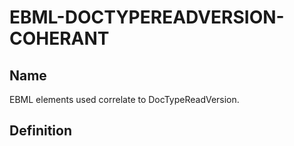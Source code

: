 # EBML-DOCTYPEREADVERSION-COHERANT

## Name

EBML elements used correlate to DocTypeReadVersion.

## Definition

